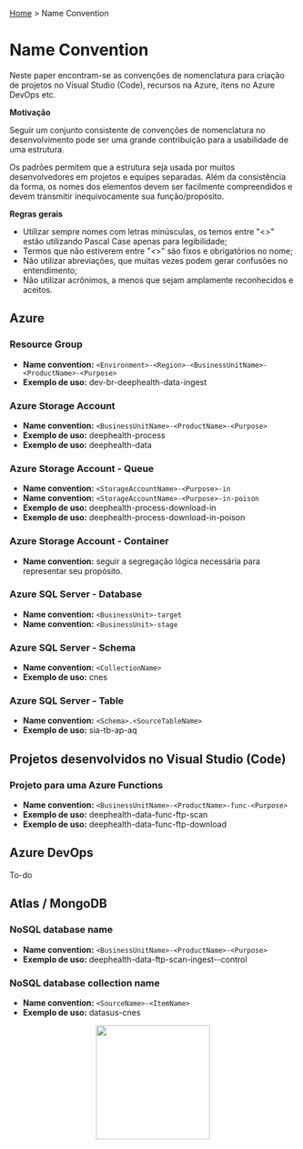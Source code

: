 [Home](https://deeployer.com/deeployer-patterns-and-practices/) > Name Convention

# Name Convention

Neste paper encontram-se as convenções de nomenclatura para criação de projetos no Visual Studio (Code), recursos na Azure, itens no Azure DevOps etc.

**Motivação**

Seguir um conjunto consistente de convenções de nomenclatura no desenvolvimento pode ser uma grande contribuição para a usabilidade de uma estrutura.

Os padrões permitem que a estrutura seja usada por muitos desenvolvedores em projetos e equipes separadas. Além da consistência da forma, os nomes dos elementos devem ser facilmente compreendidos e devem transmitir inequivocamente sua função/propósito. 

**Regras gerais**

- Utilizar sempre nomes com letras minúsculas, os temos entre "<>" estão utilizando Pascal Case apenas para legibilidade;
- Termos que não estiverem entre "<>" são fixos e obrigatórios no nome;
- Não utilizar abreviações, que muitas vezes podem gerar confusões no entendimento;
- Não utilizar acrônimos, a menos que sejam amplamente reconhecidos e aceitos.

## Azure

### Resource Group

- **Name convention:** ```<Environment>-<Region>-<BusinessUnitName>-<ProductName>-<Purpose>```
- **Exemplo de uso:** dev-br-deephealth-data-ingest

### Azure Storage Account

- **Name convention:** ```<BusinessUnitName>-<ProductName>-<Purpose>```
- **Exemplo de uso:** deephealth-process
- **Exemplo de uso:** deephealth-data

### Azure Storage Account - Queue

- **Name convention:** ```<StorageAccountName>-<Purpose>-in```
- **Name convention:** ```<StorageAccountName>-<Purpose>-in-poison```
- **Exemplo de uso:** deephealth-process-download-in
- **Exemplo de uso:** deephealth-process-download-in-poison

### Azure Storage Account - Container

- **Name convention:** seguir a segregação lógica necessária para representar seu propósito.

### Azure SQL Server - Database 

- **Name convention:** ```<BusinessUnit>-target```
- **Name convention:** ```<BusinessUnit>-stage```

### Azure SQL Server - Schema

- **Name convention:** ```<CollectionName>```
- **Exemplo de uso:** cnes

### Azure SQL Server - Table

- **Name convention:** ```<Schema>.<SourceTableName>```
- **Exemplo de uso:** sia-tb-ap-aq

## Projetos desenvolvidos no Visual Studio (Code)

### Projeto para uma Azure Functions

- **Name convention:** ```<BusinessUnitName>-<ProductName>-func-<Purpose>```
- **Exemplo de uso:** deephealth-data-func-ftp-scan
- **Exemplo de uso:** deephealth-data-func-ftp-download

## Azure DevOps

To-do

## Atlas / MongoDB

### NoSQL database name

- **Name convention:** ```<BusinessUnitName>-<ProductName>-<Purpose>```
- **Exemplo de uso:** deephealth-data-ftp-scan-ingest--control

### NoSQL database collection name

- **Name convention:** ```<SourceName>-<ItemName>```
- **Exemplo de uso:** datasus-cnes

<p align="center">
  <img width="200" height="200" src="https://deeployer.com/deeployer-patterns-and-practices/assets/images/deeployer-logo-hexagon-avatar.png">
</p>
